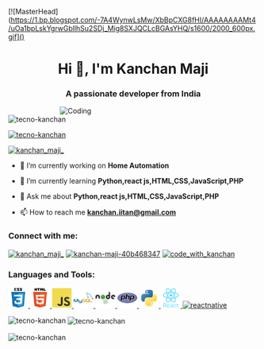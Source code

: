 [![MasterHead](https://1.bp.blogspot.com/-7A4WynwLsMw/XbBpCXG8fHI/AAAAAAAAMt4/uOa1bpLskYgrwGbllhSu2SDj_Mig8SXJQCLcBGAsYHQ/s1600/2000_600px.gif]()
<h1 align="center">Hi 👋, I'm Kanchan Maji</h1>
<h3 align="center">A passionate developer from India</h3>
<img align="right" alt="Coding" width="400" src="https://cdn.dribbble.com/users/1162077/screenshots/3848914/programmer.gif">
<p align="left"> <img src="https://komarev.com/ghpvc/?username=tecno-kanchan&label=Profile%20views&color=0e75b6&style=flat" alt="tecno-kanchan" /> </p>

<p align="left"> <a href="https://github.com/ryo-ma/github-profile-trophy"><img src="https://github-profile-trophy.vercel.app/?username=tecno-kanchan" alt="tecno-kanchan" /></a> </p>

<p align="left"> <a href="https://twitter.com/kanchan_maji_" target="blank"><img src="https://img.shields.io/twitter/follow/kanchan_maji_?logo=twitter&style=for-the-badge" alt="kanchan_maji_" /></a> </p>

- 🔭 I’m currently working on **Home Automation**

- 🌱 I’m currently learning **Python,react js,HTML,CSS,JavaScript,PHP**

- 💬 Ask me about **Python,react js,HTML,CSS,JavaScript,PHP**

- 📫 How to reach me **kanchan.iitan@gmail.com**

<h3 align="left">Connect with me:</h3>
<p align="left">
<a href="https://twitter.com/kanchan_maji_" target="blank"><img align="center" src="https://raw.githubusercontent.com/rahuldkjain/github-profile-readme-generator/master/src/images/icons/Social/twitter.svg" alt="kanchan_maji_" height="30" width="40" /></a>
<a href="https://linkedin.com/in/kanchan-maji-40b468347" target="blank"><img align="center" src="https://raw.githubusercontent.com/rahuldkjain/github-profile-readme-generator/master/src/images/icons/Social/linked-in-alt.svg" alt="kanchan-maji-40b468347" height="30" width="40" /></a>
<a href="https://instagram.com/code_with_kanchan" target="blank"><img align="center" src="https://raw.githubusercontent.com/rahuldkjain/github-profile-readme-generator/master/src/images/icons/Social/instagram.svg" alt="code_with_kanchan" height="30" width="40" /></a>
</p>

<h3 align="left">Languages and Tools:</h3>
<p align="left"> <a href="https://www.w3schools.com/css/" target="_blank" rel="noreferrer"> <img src="https://raw.githubusercontent.com/devicons/devicon/master/icons/css3/css3-original-wordmark.svg" alt="css3" width="40" height="40"/> </a> <a href="https://www.w3.org/html/" target="_blank" rel="noreferrer"> <img src="https://raw.githubusercontent.com/devicons/devicon/master/icons/html5/html5-original-wordmark.svg" alt="html5" width="40" height="40"/> </a> <a href="https://developer.mozilla.org/en-US/docs/Web/JavaScript" target="_blank" rel="noreferrer"> <img src="https://raw.githubusercontent.com/devicons/devicon/master/icons/javascript/javascript-original.svg" alt="javascript" width="40" height="40"/> </a> <a href="https://www.mysql.com/" target="_blank" rel="noreferrer"> <img src="https://raw.githubusercontent.com/devicons/devicon/master/icons/mysql/mysql-original-wordmark.svg" alt="mysql" width="40" height="40"/> </a> <a href="https://nodejs.org" target="_blank" rel="noreferrer"> <img src="https://raw.githubusercontent.com/devicons/devicon/master/icons/nodejs/nodejs-original-wordmark.svg" alt="nodejs" width="40" height="40"/> </a> <a href="https://www.php.net" target="_blank" rel="noreferrer"> <img src="https://raw.githubusercontent.com/devicons/devicon/master/icons/php/php-original.svg" alt="php" width="40" height="40"/> </a> <a href="https://www.python.org" target="_blank" rel="noreferrer"> <img src="https://raw.githubusercontent.com/devicons/devicon/master/icons/python/python-original.svg" alt="python" width="40" height="40"/> </a> <a href="https://reactjs.org/" target="_blank" rel="noreferrer"> <img src="https://raw.githubusercontent.com/devicons/devicon/master/icons/react/react-original-wordmark.svg" alt="react" width="40" height="40"/> </a> <a href="https://reactnative.dev/" target="_blank" rel="noreferrer"> <img src="https://reactnative.dev/img/header_logo.svg" alt="reactnative" width="40" height="40"/> </a> </p>

<p><img align="left" src="https://github-readme-stats.vercel.app/api/top-langs?username=tecno-kanchan&show_icons=true&locale=en&layout=compact" alt="tecno-kanchan" /></p>

<p>&nbsp;<img align="center" src="https://github-readme-stats.vercel.app/api?username=tecno-kanchan&show_icons=true&locale=en" alt="tecno-kanchan" /></p>

<p><img align="center" src="https://github-readme-streak-stats.herokuapp.com/?user=tecno-kanchan&" alt="tecno-kanchan" /></p>
